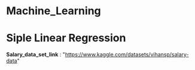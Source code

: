 # Machine_Learning

# Siple Linear Regression
**Salary_data_set_link** : "https://www.kaggle.com/datasets/vihansp/salary-data"
